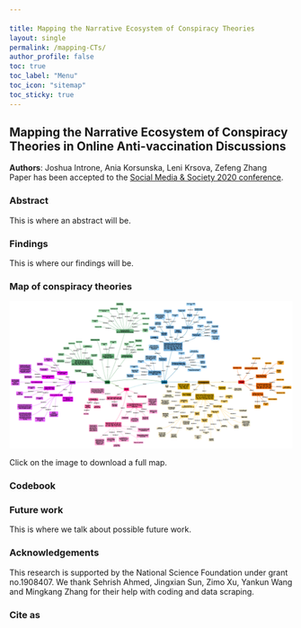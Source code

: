 ```yaml
---

title: Mapping the Narrative Ecosystem of Conspiracy Theories
layout: single
permalink: /mapping-CTs/
author_profile: false
toc: true
toc_label: "Menu"
toc_icon: "sitemap"
toc_sticky: true
---
```


## Mapping the Narrative Ecosystem of Conspiracy Theories in Online Anti-vaccination Discussions
**Authors**: Joshua Introne, Ania Korsunska, Leni Krsova, Zefeng Zhang</br>
Paper has been accepted to the <a href="https://socialmediaandsociety.org" target="_blank" alt="Social Media & Society 2020 website">Social Media & Society 2020 conference</a>.

### Abstract
This is where an abstract will be.

### Findings
This is where our findings will be.

### Map of conspiracy theories
<a href="/assets/files/map-CTs-SMSociety2020.pdf" target="_blank"><img src="/assets/images/map-CTs-preview.png" alt="Mapping of conspiracy theory"></a>

Click on the image to download a full map.

### Codebook

### Future work
This is where we talk about possible future work.

### Acknowledgements
This research is supported by the National Science Foundation under grant no.1908407. We thank Sehrish Ahmed, Jingxian Sun, Zimo Xu, Yankun Wang and Mingkang Zhang for their help with coding and data scraping.

### Cite as
